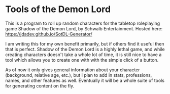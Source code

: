 # Tools of the Demon Lord

This is a program to roll up random characters for the tabletop roleplaying game Shadow of the Demon Lord, by Schwalb Entertainment. Hosted here: https://jdadev.github.io/SotDL-Generator/

I am writing this for my own benefit primarily, but if others find it useful then that is perfect. Shadow of the Demon Lord is a highly lethal
game, and while creating characters doesn't take a whole lot of time, it is still nice to have a tool which allows you to create one with
with the simple click of a button.

As of now it only gives general information about your character (background, relative age, etc.), but I plan to add in stats, professions,
names, and other features as well. Eventually it will be a whole suite of tools for generating content on the fly.
